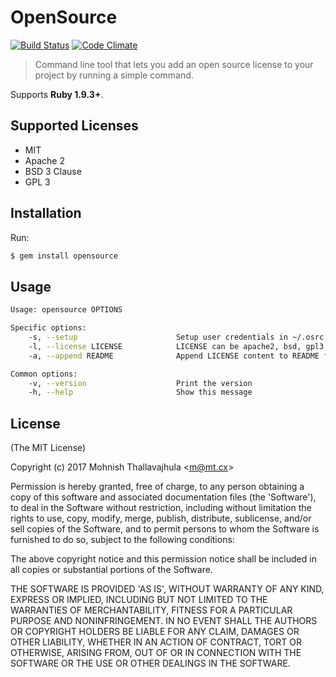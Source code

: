 # OpenSource
[![Build Status](https://travis-ci.org/mohnish/opensource.svg?branch=master)](https://travis-ci.org/mohnish/opensource)
[![Code Climate](https://codeclimate.com/github/mohnish/opensource/badges/gpa.svg)](https://codeclimate.com/github/mohnish/opensource)

> Command line tool that lets you add an open source license to your project by running a simple command.

Supports **Ruby 1.9.3+**.

## Supported Licenses

- MIT
- Apache 2
- BSD 3 Clause
- GPL 3

## Installation

Run:

```bash
$ gem install opensource
```

## Usage

```bash
Usage: opensource OPTIONS

Specific options:
    -s, --setup                      Setup user credentials in ~/.osrc file
    -l, --license LICENSE            LICENSE can be apache2, bsd, gpl3, mit
    -a, --append README              Append LICENSE content to README file

Common options:
    -v, --version                    Print the version
    -h, --help                       Show this message
```

## License

(The MIT License)

Copyright (c) 2017 Mohnish Thallavajhula &lt;m@mt.cx&gt;

Permission is hereby granted, free of charge, to any person obtaining
a copy of this software and associated documentation files (the
'Software'), to deal in the Software without restriction, including
without limitation the rights to use, copy, modify, merge, publish,
distribute, sublicense, and/or sell copies of the Software, and to
permit persons to whom the Software is furnished to do so, subject to
the following conditions:

The above copyright notice and this permission notice shall be
included in all copies or substantial portions of the Software.

THE SOFTWARE IS PROVIDED 'AS IS', WITHOUT WARRANTY OF ANY KIND,
EXPRESS OR IMPLIED, INCLUDING BUT NOT LIMITED TO THE WARRANTIES OF
MERCHANTABILITY, FITNESS FOR A PARTICULAR PURPOSE AND NONINFRINGEMENT.
IN NO EVENT SHALL THE AUTHORS OR COPYRIGHT HOLDERS BE LIABLE FOR ANY
CLAIM, DAMAGES OR OTHER LIABILITY, WHETHER IN AN ACTION OF CONTRACT,
TORT OR OTHERWISE, ARISING FROM, OUT OF OR IN CONNECTION WITH THE
SOFTWARE OR THE USE OR OTHER DEALINGS IN THE SOFTWARE.
